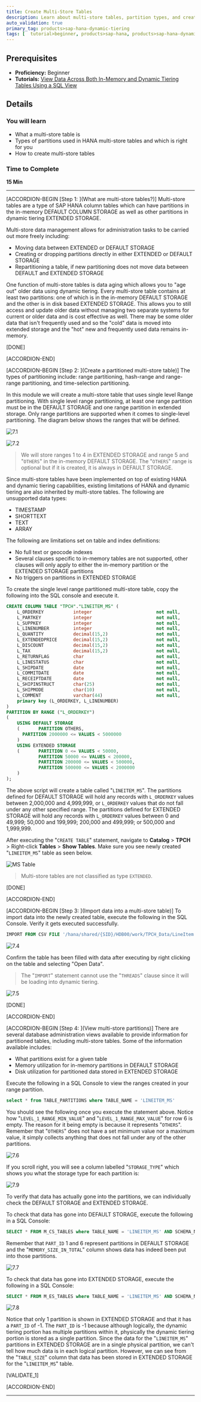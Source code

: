 ```yaml
---
title: Create Multi-Store Tables
description: Learn about multi-store tables, partition types, and create a multi-store table
auto_validation: true
primary_tag: products>sap-hana-dynamic-tiering
tags: [  tutorial>beginner, products>sap-hana, products>sap-hana-dynamic-tiering, products>sap-web-ide ]
---
```


## Prerequisites  
 - **Proficiency:** Beginner
 - **Tutorials:** [View Data Across Both In-Memory and Dynamic Tiering Tables Using a SQL View](https://www.sap.com/developer/tutorials/hana-webide-dt-getting-started-6.html)

## Details
### You will learn  
 - What a multi-store table is
 - Types of partitions used in HANA multi-store tables and which is right for you
 - How to create multi-store tables

### Time to Complete
**15 Min**

---

[ACCORDION-BEGIN [Step 1: ](What are multi-store tables?)]
Multi-store tables are a type of SAP HANA column tables which can have partitions in the in-memory DEFAULT COLUMN STORAGE as well as other partitions in dynamic tiering EXTENDED STORAGE.

Multi-store data management allows for administration tasks to be carried out more freely including:

  - Moving data between EXTENDED or DEFAULT STORAGE
  - Creating or dropping partitions directly in either EXTENDED or DEFAULT STORAGE
  - Repartitioning a table, if new partitioning does not move data between DEFAULT and EXTENDED STORAGE

One function of multi-store tables is data aging which allows you to "age out" older data using dynamic tiering. Every multi-store table contains at least two partitions: one of which is in the in-memory DEFAULT STORAGE and the other is in disk based EXTENDED STORAGE. This allows you to still access and update older data without managing two separate systems for current or older data and is cost effective as well. There may be some older data that isn't frequently used and so the "cold" data is moved into extended storage and the "hot" new and frequently used data remains in-memory.

[DONE]

[ACCORDION-END]

[ACCORDION-BEGIN [Step 2: ](Create a partitioned multi-store table)]
The types of partitioning include: range partitioning, hash-range and range-range partitioning, and time-selection partitioning.

In this module we will create a multi-store table that uses single level Range partitioning. With single level range partitioning, at least one range partition must be in the DEFAULT STORAGE and one range partition in extended storage. Only range partitions are supported when it comes to single-level partitioning. The diagram below shows the ranges that will be defined.

![7.1](assets/hana-webide-dt-getting-started-7-6ccdcbd0.jpg)

![7.2](assets/hana-webide-dt-getting-started-7-3686eefe.jpg)

> We will store ranges 1 to 4 in EXTENDED STORAGE and range 5 and "`OTHERS`" in the in-memory DEFAULT STORAGE. The "`OTHERS`" range is optional but if it is created, it is always in DEFAULT STORAGE.

Since multi-store tables have been implemented on top of existing HANA and dynamic tiering capabilities, existing limitations of HANA and dynamic tiering are also inherited by multi-store tables. The following are unsupported data types:

  - TIMESTAMP
  - SHORTTEXT
  - TEXT
  - ARRAY

The following are limitations set on table and index definitions:

  - No full text or geocode indexes
  - Several clauses specific to in-memory tables are not supported, other clauses will only apply to either the in-memory partition or the EXTENDED STORAGE partitions
  - No triggers on partitions in EXTENDED STORAGE

To create the single level range partitioned multi-store table, copy the following into the SQL console and execute it.

``` SQL
CREATE COLUMN TABLE "TPCH"."LINEITEM_MS" (
    L_ORDERKEY           integer                        not null,
    L_PARTKEY            integer                        not null,
    L_SUPPKEY            integer                        not null,
    L_LINENUMBER         integer                        not null,
    L_QUANTITY           decimal(15,2)                  not null,
    L_EXTENDEDPRICE      decimal(15,2)                  not null,
    L_DISCOUNT           decimal(15,2)                  not null,
    L_TAX                decimal(15,2)                  not null,
    L_RETURNFLAG         char                           not null,
    L_LINESTATUS         char                           not null,
    L_SHIPDATE           date                           not null,
    L_COMMITDATE         date                           not null,
    L_RECEIPTDATE        date                           not null,
    L_SHIPINSTRUCT       char(25)                       not null,
    L_SHIPMODE           char(10)                       not null,
    L_COMMENT            varchar(44)                    not null,
    primary key (L_ORDERKEY, L_LINENUMBER)
)
PARTITION BY RANGE ("L_ORDERKEY")
(
	USING DEFAULT STORAGE
	(		PARTITION OTHERS,
      PARTITION 2000000 <= VALUES < 5000000
	)
	USING EXTENDED STORAGE
	(		PARTITION 0 <= VALUES < 50000,
			PARTITION 50000 <= VALUES < 200000,
			PARTITION 200000 <= VALUES < 500000,
			PARTITION 500000 <= VALUES < 2000000
	)
);
```
The above script will create a table called "`LINEITEM_MS`". The partitions defined for DEFAULT STORAGE will hold any records with `L_ORDERKEY` values between 2,000,000 and 4,999,999, or `L_ORDERKEY` values that do not fall under any other specified range. The partitions defined for EXTENDED STORAGE will hold any records with `L_ORDERKEY` values between 0 and 49,999; 50,000 and 199,999; 200,000 and 499,999;  or 500,000 and 1,999,999.

After executing the "`CREATE TABLE`" statement, navigate to **Catalog** > **TPCH** > Right-click **Tables** > **Show Tables**.
Make sure you see newly created "`LINEITEM_MS`" table as seen below.

![MS Table](assets/hana-webide-dt-getting-started-8-c14f045f.png)

> Multi-store tables are not classified as type `EXTENDED`.

[DONE]

[ACCORDION-END]


[ACCORDION-BEGIN [Step 3: ](Import data into a multi-store table)]
To import data into the newly created table, execute the following in the SQL Console. Verify it gets executed successfully.

``` SQL
IMPORT FROM CSV FILE '/hana/shared/{SID}/HDB00/work/TPCH_Data/LineItem.csv' INTO "TPCH"."LINEITEM_MS";
```

![7.4](assets/hana-webide-dt-getting-started-7-8cde85cd.jpg)

Confirm the table has been filled with data after executing by right clicking on the table and selecting "Open Data".
> The "`IMPORT`" statement cannot use the "`THREADS`" clause since it will be loading into dynamic tiering.

![7.5](assets/hana-webide-dt-getting-started-7-02f80547.jpg)

[DONE]

[ACCORDION-END]

[ACCORDION-BEGIN [Step 4: ](View multi-store partitions)]
There are several database administration views available to provide information for partitioned tables, including multi-store tables. Some of the information available includes:

- What partitions exist for a given table
- Memory utilization for in-memory partitions in DEFAULT STORAGE
- Disk utilization for partitioned data stored in EXTENDED STORAGE

Execute the following in a SQL Console to view the ranges created in your range partition.
``` SQL
select * from TABLE_PARTITIONS where TABLE_NAME = 'LINEITEM_MS'
```

You should see the following once you execute the statement above. Notice how "`LEVEL_1_RANGE_MIN_VALUE`" and  "`LEVEL_1_RANGE_MAX_VALUE`" for row 6 is empty. The reason for it being empty is because it represents "`OTHERS`". Remember that "`OTHERS`" does not have a set minimum value nor a maximum value, it simply collects anything that does not fall under any of the other partitions.

![7.6](assets/hana-webide-dt-getting-started-7-03e7f676.jpg)

If you scroll right, you will see a column labelled "`STORAGE_TYPE`" which shows you what the storage type for each partition is:

![7.9](assets/hana-webide-dt-getting-started-7-ba69bc38.jpg)

To verify that data has actually gone into the partitions, we can individually check the DEFAULT STORAGE and EXTENDED STORAGE.

To check that data has gone into DEFAULT STORAGE, execute the following in a SQL Console:
``` SQL
SELECT * FROM M_CS_TABLES where TABLE_NAME = 'LINEITEM_MS' AND SCHEMA_NAME = 'TPCH'
```
Remember that `PART_ID` 1 and 6 represent partitions in DEFAULT STORAGE and the "`MEMORY_SIZE_IN_TOTAL`" column shows data has indeed been put into those partitions.

![7.7](assets/hana-webide-dt-getting-started-7-2199e6d3.jpg)

To check that data has gone into EXTENDED STORAGE, execute the following in a SQL Console:
``` SQL
SELECT * FROM M_ES_TABLES where TABLE_NAME = 'LINEITEM_MS' AND SCHEMA_NAME = 'TPCH'
```
![7.8](assets/hana-webide-dt-getting-started-7-b8244b9f.jpg)

Notice that only 1 partition is shown in EXTENDED STORAGE and that it has a `PART_ID` of -1. The `PART_ID` is -1 because although logically, the dynamic tiering portion has multiple partitions within it, physically the dynamic tiering portion is stored as a single partition. Since the data for the "`LINEITEM_MS`" partitions in EXTENDED STORAGE are in a single physical partition, we can't tell how much data is in each logical partition. However, we can see from the "`TABLE_SIZE`" column that data has been stored in EXTENDED STORAGE for the "`LINEITEM_MS`" table.

[VALIDATE_1]

[ACCORDION-END]

---
